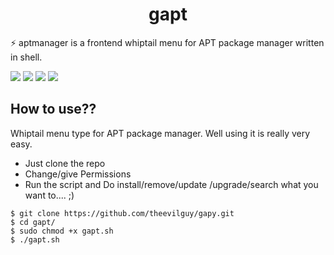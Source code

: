 <div align="center">
  
# gapt
</div>
<p>⚡ aptmanager is a frontend whiptail menu for APT package manager written in shell.
</p>
<img src="https://img.shields.io/github/stars/theevilguy/aptmanager?color=e57474&labelColor=1e2528&style=for-the-badge"> <img src="https://img.shields.io/github/issues/theevilguy/aptmanager?color=67b0e8&labelColor=1e2528&style=for-the-badge">
<img src="https://img.shields.io/static/v1?label=license&message=MIT&color=8ccf7e&labelColor=1e2528&style=for-the-badge">
<img src="https://img.shields.io/github/forks/theevilguy/aptmanager?color=e5c76b&labelColor=1e2528&style=for-the-badge">
<br>

## How to use??
Whiptail menu type for APT package manager.
Well using it is really very easy.

- Just clone the repo
- Change/give Permissions
- Run the script and Do install/remove/update /upgrade/search what you want to....  ;)



```
$ git clone https://github.com/theevilguy/gapy.git
$ cd gapt/
$ sudo chmod +x gapt.sh
$ ./gapt.sh
```

